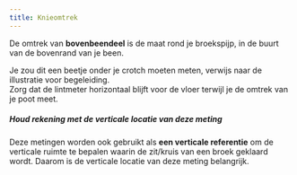 ```yaml
---
title: Knieomtrek
---
```


De omtrek van **bovenbeendeel** is de maat rond je broekspijp, in de buurt van de bovenrand van je been.

Je zou dit een beetje onder je crotch moeten meten, verwijs naar de illustratie voor begeleiding.\
Zorg dat de lintmeter horizontaal blijft voor de vloer terwijl je de omtrek van je poot meet.

<Tip>

##### Houd rekening met de verticale locatie van deze meting

Deze metingen worden ook gebruikt als **een verticale referentie** om de verticale ruimte te bepalen waarin de zit/kruis van een broek geklaard wordt. Daarom is de verticale locatie van deze meting belangrijk.

</Tip>
